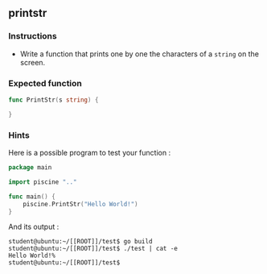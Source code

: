 ## printstr

### Instructions

- Write a function that prints one by one the characters of a `string` on the screen.

### Expected function

```go
func PrintStr(s string) {

}
```

### Hints

Here is a possible program to test your function :

```go
package main

import piscine ".."

func main() {
	piscine.PrintStr("Hello World!")
}
```

And its output :

```console
student@ubuntu:~/[[ROOT]]/test$ go build
student@ubuntu:~/[[ROOT]]/test$ ./test | cat -e
Hello World!%
student@ubuntu:~/[[ROOT]]/test$
```
